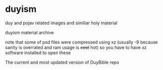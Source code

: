 # duyism
duy and pojav related images and similiar holy material

duyism material archive

note that some of psd files were compressed using xz (usually -9 because sanity is overrated and ram usage is ~~cool~~ hot) so you have to have xz software installed to open these

The current and most updated version of DuyBible repo
